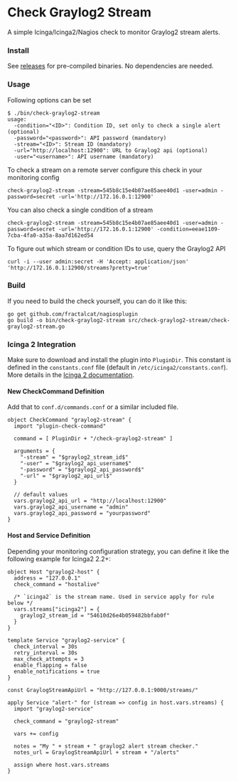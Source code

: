 Check Graylog2 Stream
=====================

A simple Icinga/Icinga2/Nagios check to monitor Graylog2 stream alerts.

### Install
See [releases](http://github.com/graylog2/check-graylog2-stream/releases) for pre-compiled
binaries. No dependencies are needed.

### Usage
Following options can be set

```shell
$ ./bin/check-graylog2-stream
usage:
  -condition="<ID>": Condition ID, set only to check a single alert (optional)
  -password="<password>": API password (mandatory)
  -stream="<ID>": Stream ID (mandatory)
  -url="http://localhost:12900": URL to Graylog2 api (optional)
  -user="<username>": API username (mandatory)
```

To check a stream on a remote server configure this check in your monitoring config

```shell
check-graylog2-stream -stream=545b8c15e4b07ae85aee40d1 -user=admin -password=secret -url='http://172.16.0.1:12900'
```

You can also check a single condition of a stream

```shell
check-graylog2-stream -stream=545b8c15e4b07ae85aee40d1 -user=admin -password=secret -url='http://172.16.0.1:12900' -condition=eeae1109-7cba-4fa0-a35a-8aa7d162ed54
```

To figure out which stream or condition IDs to use, query the Graylog2 API
```shell
curl -i --user admin:secret -H 'Accept: application/json' 'http://172.16.0.1:12900/streams?pretty=true'
```

### Build
If you need to build the check yourself, you can do it like this:

```shell
go get github.com/fractalcat/nagiosplugin
go build -o bin/check-graylog2-stream src/check-graylog2-stream/check-graylog2-stream.go
```

### Icinga 2 Integration

Make sure to download and install the plugin into `PluginDir`.
This constant is defined in the `constants.conf` file (default
in `/etc/icinga2/constants.conf`). More details in the
[Icinga 2 documentation](http://docs.icinga.org).

#### New CheckCommand Definition

Add that to `conf.d/commands.conf`  or a similar
included file.

```shell
object CheckCommand "graylog2-stream" {
  import "plugin-check-command"

  command = [ PluginDir + "/check-graylog2-stream" ]

  arguments = {
    "-stream" = "$graylog2_stream_id$"
    "-user" = "$graylog2_api_username$"
    "-password" = "$graylog2_api_password$"
    "-url" = "$graylog2_api_url$"
  }

  // default values
  vars.graylog2_api_url = "http://localhost:12900"
  vars.graylog2_api_username = "admin"
  vars.graylog2_api_password = "yourpassword"
}
```

#### Host and Service Definition

Depending your monitoring configuration strategy, you can define
it like the following example for Icinga2 2.2+:

```shell
object Host "graylog2-host" {
  address = "127.0.0.1"
  check_command = "hostalive"

  /* `icinga2` is the stream name. Used in service apply for rule below */
  vars.streams["icinga2"] = {
    graylog2_stream_id = "54610d26e4b059482bbfab0f"
  }
}

template Service "graylog2-service" {
  check_interval = 30s
  retry_interval = 30s
  max_check_attempts = 3
  enable_flapping = false
  enable_notifications = true
}

const GraylogStreamApiUrl = "http://127.0.0.1:9000/streams/"

apply Service "alert-" for (stream => config in host.vars.streams) {
  import "graylog2-service"

  check_command = "graylog2-stream"

  vars += config

  notes = "My " + stream + " graylog2 alert stream checker."
  notes_url = GraylogStreamApiUrl + stream + "/alerts"

  assign where host.vars.streams
}
```




